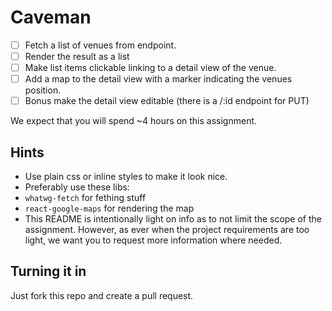 # Caveman

 - [ ] Fetch a list of venues from endpoint.
 - [ ] Render the result as a list
 - [ ] Make list items clickable linking to a detail view of the venue.
 - [ ] Add a map to the detail view with a marker indicating the venues position.
 - [ ] Bonus make the detail view editable (there is a /:id endpoint for PUT)

We expect that you will spend ~4 hours on this assignment.

## Hints

 - Use plain css or inline styles to make it look nice.
 - Preferably use these libs:
 - `whatwg-fetch` for fething stuff
 - `react-google-maps` for rendering the map
 - This README is intentionally light on info as to not limit the scope of the assignment. However, as ever when the project requirements are too light, we want you to request more information where needed. 

## Turning it in

Just fork this repo and create a pull request.
